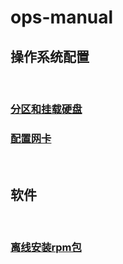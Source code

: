 # ops-manual

## 操作系统配置  
<br>

### [分区和挂载硬盘](./操作系统配置/分区和挂载硬盘.md)  

### [配置网卡](./操作系统配置/配置网卡.md)  

<br>

## 软件
<br>

### [离线安装rpm包](./软件/离线安装rpm包.md) 